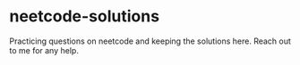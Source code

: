 # neetcode-solutions
Practicing questions on neetcode and keeping the solutions here. Reach out to me
for any help.
